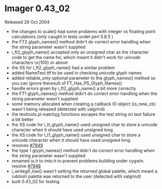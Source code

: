# Imager 0.43_02

Released 26 Oct 2004

- the changes to scale() had some problems with integer vs floating point  calculations (only caught in tests under perl 5.8.5 <sigh>)
- the FT2 glyph_names() method didn't do correct error handling  when the string parameter wasn't supplied
- i_ft2_glyph_name() accepted only an unsigned char as the  character code to get the name for, which meant it  didn't work for unicode characters \x{100} or above
- the XS for i_ft2_glyph_name() had a similar problem
- added NameTest.ttf to be used in checking unicode glyph  names
- added reliable_only optional parameter to the glyph_names()  method so you can ignore theresult of FT_Has_PS_Glyph_Names()
- handle errors given by i_ft2_glyph_name() a bit more  correctly
- the FT1 glyph_names() method didn't do correct error handling   when the string parameter wasn't supplied
- some memory allocated when creating a callback IO object (io_new_cb)  wasn't being released (detected with valgrind)
- the testtools.pl match[nx]() functions escapes the test string on   test failure a bit better
- the XS code for i_tt_glyph_name() used unsigned char to store a   unicode character when it should have used unsigned long.
- the XS code for i_t1_glyph_name() used unsigned char to store a   unicode character when it should have used unsigned long.
- resolves [#7949](https://github.com/tonycoz/imager/isssues/7949)
- the type 1 glyph_names() method didn't do correct error handling   when the string parameter wasn't supplied
- renamed io.h to imio.h to prevent problems building under cygwin.  resolve [#7948](https://github.com/tonycoz/imager/isssues/7948)
- i_writegif_low() wasn't setting the returned global palette, which  meant a rubbish palette was returned to the user (detected with valgrind)
- built 0.43_02 for testing